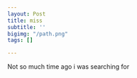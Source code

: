 ```yaml
---
layout: Post
title: miss
subtitle: ''
bigimg: "/path.png"
tags: []

---
```

Not so much time ago i was searching for 
